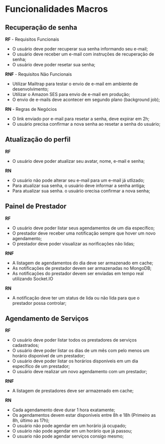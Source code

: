 # Funcionalidades Macros

  ## Recuperação de senha

  **RF** - Requisitos Funcionais

  - O usuário deve poder recuperar sua senha informando seu e-mail;
  - O usuário deve receber um e-mail com instruções de recuperação de senha;
  - O usuário deve poder resetar sua senha;

  **RNF** - Requisitos Não Funcionais

  - Utilizar Mailtrap para testar o envio de e-mail em ambiente de desenvolvimento;
  - Utilizar o Amazon SES para envio de e-mail em produção;
  - O envio de e-mails deve acontecer em segundo plano (background job);

  **RN** - Regras de Negócios

  - O link enviado por e-mail para resetar a senha, deve expirar em 2h;
  - O usuário precisa confirmar a nova senha ao resetar a senha do usuário;

  ## Atualização do perfil

  **RF**

  - O usuário deve poder atualizar seu avatar, nome, e-mail e senha;

  **RN**

  - O usuário não pode alterar seu e-mail para um e-mail já utlizado;
  - Para atualizar sua senha, o usuário deve informar a senha antiga;
  - Para atualizar sua senha. o usuário orecisa confirmar a nova senha;

  ## Painel de Prestador

  **RF**

  - O usuário deve poder listar seus agendamentos de um dia específico;
  - O prestador deve receber uma notificação sempre que hover um novo agendamento;
  - O prestador deve poder visualizar as norificações não lidas;


  **RNF**

  - A listagem de agendamentos do dia deve ser armazenado em cache;
  - As notificações de prestador devem ser armazenadas no MongoDB;
  - As notificações do prestador devem ser enviadas em tempo real utilizando Socket.IO

  **RN**

  - A notificação deve ter um status de lida ou não lida para que o prestador possa controlar;

  ## Agendamento de Serviços

  **RF**

  - O usuário deve poder listar todos os prestadores de serviços cadastrados;
  - O usuário deve poder listar os dias de um mês com pelo menos um horário disponível de um prestador;
  - O usuário deve poder listar os horários disponíveis em um dia específico de um prestador;
  - O usuário deve realizar um novo agendamento com um prestador;

  **RNF**

  - A listagem de prestadores deve ser armazenado em cache;

  **RN**

  - Cada agendamento deve durar 1 hora exatamente;
  - Os agendamentos  devem estar disponíveis entre 8h e 18h (Primeiro as 8h, último as 17h);
  - O usuário não pode agendar em um horário já ocupado;
  - O usuário não pode agendar em um horário que já passou;
  - O usuario não pode agendar serviços consigo mesmo;
